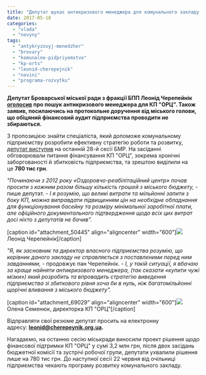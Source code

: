 ```yaml
---
title: "Депутат шукає антикризового менеджера для комунального закладу міста"
date: 2017-05-18
categories: 
  - "vlada"
  - "novyny"
tags: 
  - "antykryzovyj-menedzher"
  - "brovary"
  - "komunalne-pidpriyemstvo"
  - "kp-orts"
  - "leonid-cherepejnik"
  - "novini"
  - "programa-rozvytku"
---
```


**Депутат Броварської міської ради з фракції БПП Леонід Черепейнік [оголосив](https://www.facebook.com/cherepeynik.ua/videos/1834223663509701/) про пошук антикризового менеджера для КП "ОРЦ". Також заявив, посилаючись на протокольне доручення від міського голови, що обіцяний фінансовий аудит підприємства проводити не збираються.**

З пропозицією знайти спеціаліста, який допоможе комунальному підприємству розробити ефективну стратегію роботи та розвитку, [депутат виступив](https://mpz.brovary.org/kp-orts-taky-otrymaye-groshi/) на останній 28-й сесії БМР. На засіданні обговорювали питання фінансування КП "ОРЦ", зокрема хронічні заборгованості й збитковість підприємства, та зрештою виділили на це **780 тис грн**.

_"Починаючи з 2012 року «Оздоровчо-реабілітаційний центр» почав просити з кожним разом більшу кількість грошей з міського бюджету,_ - пише депутат. - _І я розумію, що великі витрати та мільйонні запити з боку КП, можна виправдати підвищенням цін на необхідне обладнання для функціонування басейну та розміру мінімальної заробітної плати, але офіційного документального підтвердження щодо всіх цих витрат досі ніхто з депутатів не бачив"._

\[caption id="attachment\_50445" align="aligncenter" width="600"\][![](https://mpz.brovary.org/wp-content/uploads/2016/01/CHerepejnyk.jpg)](https://mpz.brovary.org/wp-content/uploads/2016/01/CHerepejnyk.jpg) Леонід Черепейнік\[/caption\]

_"Я, як засновник та директор власного підприємства розумію, що керівник даного закладу не справляється з поставленими перед ним завданнями,_ \- продовжує пан Черепейнік. - _І, у такій ситуації, я вбачаю за краще найняти антикризового менеджера, (так сказати «купити чужі мізки») який розробить та впровадить стратегію виведення підприємства зі збиткового рівня хоча би в нуль, ніж багатомільйонні щорічні вливання з міського бюджету"._

\[caption id="attachment\_69029" align="aligncenter" width="600"\][![](https://mpz.brovary.org/wp-content/uploads/2017/04/4361.jpg)](https://mpz.brovary.org/wp-content/uploads/2017/04/4361-1024x676.jpg) Олена Семенюк, директорка КП "ОРЦ"\[/caption\]

Відправляти свої резюме депутат просить на електронну адресу: **leonid@cherepeynik.org.ua.**

Нагадаємо, на останню сесію міськради виносили проект рішення щодо фінансової підтримки КП "ОРЦ" у сумі 3,2 млн грн, після двох засідань бюджетної комісії та зустрічі робочої групи, депутати ухвалили рішення лише на 780 тис грн. До наступної сесії 22 червня від очільниці підприємства чекають програму розвитку комунального закладу.
